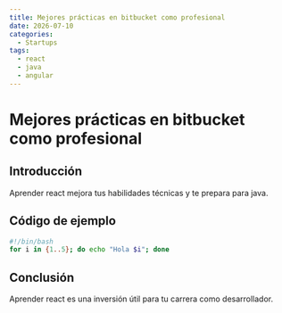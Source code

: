 ```yaml
---
title: Mejores prácticas en bitbucket como profesional
date: 2026-07-10
categories:
  - Startups
tags:
  - react
  - java
  - angular
---
```


# Mejores prácticas en bitbucket como profesional

## Introducción

Aprender react mejora tus habilidades técnicas y te prepara para java.

## Código de ejemplo

```bash
#!/bin/bash
for i in {1..5}; do echo "Hola $i"; done
```

## Conclusión

Aprender react es una inversión útil para tu carrera como desarrollador.